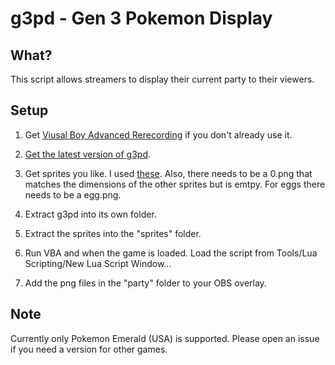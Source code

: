 # g3pd - Gen 3 Pokemon Display

## What?
This script allows streamers to display their current party to their viewers.

## Setup
1. Get [Viusal Boy Advanced Rerecording](https://github.com/TASVideos/vba-rerecording/releases) if you don't already use it.

2. [Get the latest version of g3pd](https://github.com/PeachIceTea/g3pd/archive/master.zip).

3. Get sprites you like. I used [these](https://veekun.com/dex/downloads). Also, there needs to be a 0.png that matches the dimensions of the other sprites but is emtpy. For eggs there needs to be a egg.png.

4. Extract g3pd into its own folder.

5. Extract the sprites into the "sprites" folder.

6. Run VBA and when the game is loaded. Load the script from Tools/Lua Scripting/New Lua Script Window...

7. Add the png files in the "party" folder to your OBS overlay.

## Note
Currently only Pokemon Emerald (USA) is supported. Please open an issue if you need a version for other games.